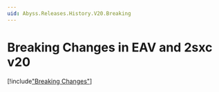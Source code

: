 ```yaml
---
uid: Abyss.Releases.History.V20.Breaking
---
```


# Breaking Changes in EAV and 2sxc v20

[!include["Breaking Changes"](./_brc.md)]
